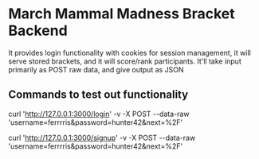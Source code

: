 # March Mammal Madness Bracket Backend

It provides login functionality with cookies for session management, it will serve stored brackets, and it will score/rank participants. It'll take input primarily as POST raw data, and give output as JSON

## Commands to test out functionality

curl 'http://127.0.0.1:3000/login' -v -X POST --data-raw 'username=ferrrris&password=hunter42&next=%2F'

curl 'http://127.0.0.1:3000/signup' -v -X POST --data-raw 'username=ferrrris&password=hunter42&next=%2F'
